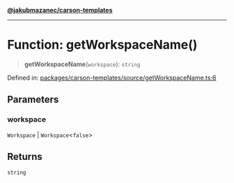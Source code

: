 [**@jakubmazanec/carson-templates**](../README.md)

---

# Function: getWorkspaceName()

> **getWorkspaceName**(`workspace`): `string`

Defined in:
[packages/carson-templates/source/getWorkspaceName.ts:6](https://github.com/jakubmazanec/tools/blob/d8ee2855cc8c253cbcc5c4d49e7356ff8450cbde/packages/carson-templates/source/getWorkspaceName.ts#L6)

## Parameters

### workspace

`Workspace` | `Workspace`\<`false`\>

## Returns

`string`

